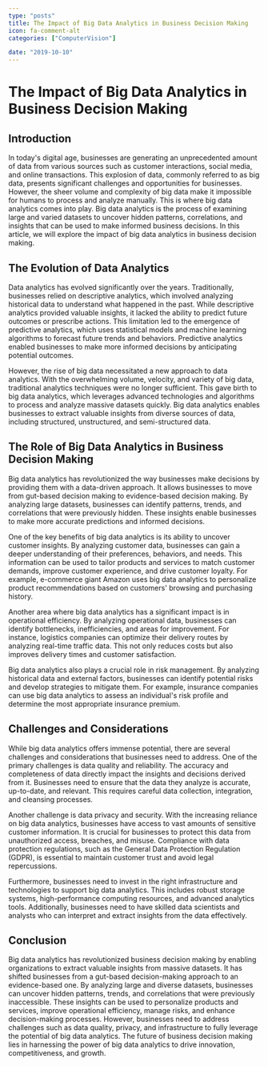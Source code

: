 ```yaml
---
type: "posts"
title: The Impact of Big Data Analytics in Business Decision Making
icon: fa-comment-alt
categories: ["ComputerVision"]

date: "2019-10-10"
---
```




# The Impact of Big Data Analytics in Business Decision Making

## Introduction

In today's digital age, businesses are generating an unprecedented amount of data from various sources such as customer interactions, social media, and online transactions. This explosion of data, commonly referred to as big data, presents significant challenges and opportunities for businesses. However, the sheer volume and complexity of big data make it impossible for humans to process and analyze manually. This is where big data analytics comes into play. Big data analytics is the process of examining large and varied datasets to uncover hidden patterns, correlations, and insights that can be used to make informed business decisions. In this article, we will explore the impact of big data analytics in business decision making.

## The Evolution of Data Analytics

Data analytics has evolved significantly over the years. Traditionally, businesses relied on descriptive analytics, which involved analyzing historical data to understand what happened in the past. While descriptive analytics provided valuable insights, it lacked the ability to predict future outcomes or prescribe actions. This limitation led to the emergence of predictive analytics, which uses statistical models and machine learning algorithms to forecast future trends and behaviors. Predictive analytics enabled businesses to make more informed decisions by anticipating potential outcomes.

However, the rise of big data necessitated a new approach to data analytics. With the overwhelming volume, velocity, and variety of big data, traditional analytics techniques were no longer sufficient. This gave birth to big data analytics, which leverages advanced technologies and algorithms to process and analyze massive datasets quickly. Big data analytics enables businesses to extract valuable insights from diverse sources of data, including structured, unstructured, and semi-structured data.

## The Role of Big Data Analytics in Business Decision Making

Big data analytics has revolutionized the way businesses make decisions by providing them with a data-driven approach. It allows businesses to move from gut-based decision making to evidence-based decision making. By analyzing large datasets, businesses can identify patterns, trends, and correlations that were previously hidden. These insights enable businesses to make more accurate predictions and informed decisions.

One of the key benefits of big data analytics is its ability to uncover customer insights. By analyzing customer data, businesses can gain a deeper understanding of their preferences, behaviors, and needs. This information can be used to tailor products and services to match customer demands, improve customer experience, and drive customer loyalty. For example, e-commerce giant Amazon uses big data analytics to personalize product recommendations based on customers' browsing and purchasing history.

Another area where big data analytics has a significant impact is in operational efficiency. By analyzing operational data, businesses can identify bottlenecks, inefficiencies, and areas for improvement. For instance, logistics companies can optimize their delivery routes by analyzing real-time traffic data. This not only reduces costs but also improves delivery times and customer satisfaction.

Big data analytics also plays a crucial role in risk management. By analyzing historical data and external factors, businesses can identify potential risks and develop strategies to mitigate them. For example, insurance companies can use big data analytics to assess an individual's risk profile and determine the most appropriate insurance premium.

## Challenges and Considerations

While big data analytics offers immense potential, there are several challenges and considerations that businesses need to address. One of the primary challenges is data quality and reliability. The accuracy and completeness of data directly impact the insights and decisions derived from it. Businesses need to ensure that the data they analyze is accurate, up-to-date, and relevant. This requires careful data collection, integration, and cleansing processes.

Another challenge is data privacy and security. With the increasing reliance on big data analytics, businesses have access to vast amounts of sensitive customer information. It is crucial for businesses to protect this data from unauthorized access, breaches, and misuse. Compliance with data protection regulations, such as the General Data Protection Regulation (GDPR), is essential to maintain customer trust and avoid legal repercussions.

Furthermore, businesses need to invest in the right infrastructure and technologies to support big data analytics. This includes robust storage systems, high-performance computing resources, and advanced analytics tools. Additionally, businesses need to have skilled data scientists and analysts who can interpret and extract insights from the data effectively.

## Conclusion

Big data analytics has revolutionized business decision making by enabling organizations to extract valuable insights from massive datasets. It has shifted businesses from a gut-based decision-making approach to an evidence-based one. By analyzing large and diverse datasets, businesses can uncover hidden patterns, trends, and correlations that were previously inaccessible. These insights can be used to personalize products and services, improve operational efficiency, manage risks, and enhance decision-making processes. However, businesses need to address challenges such as data quality, privacy, and infrastructure to fully leverage the potential of big data analytics. The future of business decision making lies in harnessing the power of big data analytics to drive innovation, competitiveness, and growth.